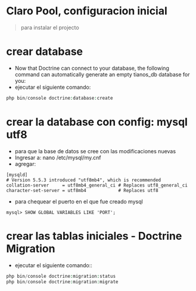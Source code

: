 Claro Pool, configuracion inicial
=============================

> para instalar el projecto


crear database
==============
* Now that Doctrine can connect to your database, the following command can automatically generate an empty tianos_db database for you:
* ejecutar el siguiente comando: 

```php
php bin/console doctrine:database:create
```


crear la database con config: mysql utf8
========================================
* para que la base de datos se cree con las modificaciones nuevas
* Ingresar a: nano /etc/mysql/my.cnf
* agregar: 

```mysql
[mysqld]
# Version 5.5.3 introduced "utf8mb4", which is recommended
collation-server     = utf8mb4_general_ci # Replaces utf8_general_ci
character-set-server = utf8mb4            # Replaces utf8
```

* para chequear el puerto en el que fue creado mysql
```mysql
mysql> SHOW GLOBAL VARIABLES LIKE 'PORT';
```


crear las tablas iniciales - Doctrine Migration
===============================================
* ejecutar el siguiente comando:: 

```php
php bin/console doctrine:migration:status
php bin/console doctrine:migration:migrate
```
